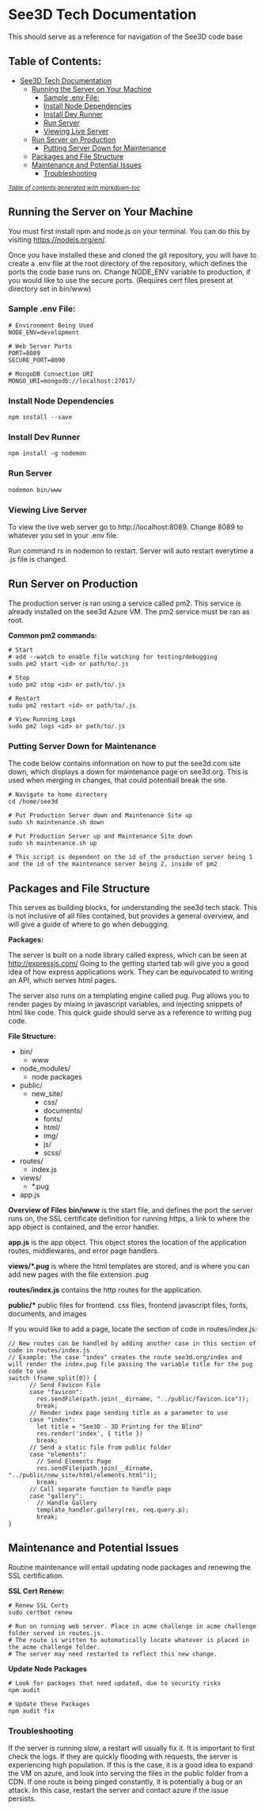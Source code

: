 # See3D Tech Documentation
This should serve as a reference for navigation of the See3D code base

## Table of Contents:
- [See3D Tech Documentation](#see3d-tech-documentation)
  * [Running the Server on Your Machine](#running-the-server-on-your-machine)
    + [Sample .env File:](#sample-env-file-)
    + [Install Node Dependencies](#install-node-dependencies)
    + [Install Dev Runner](#install-dev-runner)
    + [Run Server](#run-server)
    + [Viewing Live Server](#viewing-live-server)
  * [Run Server on Production](#run-server-on-production)
    + [Putting Server Down for Maintenance](#putting-server-down-for-maintenance)
  * [Packages and File Structure](#packages-and-file-structure)
  * [Maintenance and Potential Issues](#maintenance-and-potential-issues)
    + [Troubleshooting](#troubleshooting)

<small><i><a href='http://ecotrust-canada.github.io/markdown-toc/'>Table of contents generated with markdown-toc</a></i></small>


## Running the Server on Your Machine
You must first install npm and node.js on your terminal. You can do this by visiting https://nodejs.org/en/.

Once you have installed these and cloned the git repository, you will have to create a .env file at the root directory of the repository, which defines the ports the code base runs on. Change NODE_ENV variable to production, if you would like to use the secure ports. (Requires cert files present at directory set in bin/www)

### Sample .env File:
```
# Environment Being Used
NODE_ENV=development

# Web Server Ports
PORT=8089
SECURE_PORT=8090

# MongoDB Connection URI
MONGO_URI=mongodb://localhost:27017/
```

### Install Node Dependencies
```
npm install --save
```

### Install Dev Runner
```
npm install -g nodemon
```

### Run Server
```
nodemon bin/www
```

### Viewing Live Server

To view the live web server go to http://localhost:8089. Change 8089 to whatever you set in your .env file.

Run command rs in nodemon to restart. Server will auto restart everytime a .js file is changed.

## Run Server on Production

The production server is ran using a service called pm2. This service is already installed on the see3d Azure VM. The pm2 service must be ran as root.

**Common pm2 commands:**
```
# Start
# add --watch to enable file watching for testing/debugging
sudo pm2 start <id> or path/to/.js

# Stop
sudo pm2 stop <id> or path/to/.js

# Restart
sudo pm2 restart <id> or path/to/.js

# View Running Logs
sudo pm2 logs <id> or path/to/.js
```

### Putting Server Down for Maintenance
The code below contains information on how to put the see3d.com site down, which displays a down for maintenance page on see3d.org. This is used when merging in changes, that could potentiall break the site.
```
# Navigate to home directory
cd /home/see3d

# Put Production Server down and Maintenance Site up
sudo sh maintenance.sh down

# Put Production Server up and Maintenance Site down
sudo sh maintenance.sh up

# This script is dependent on the id of the production server being 1 and the id of the maintenance server being 2, inside of pm2
```


## Packages and File Structure

This serves as building blocks, for understanding the see3d tech stack. This is not inclusive of all files contained, but provides a general overview, and will give a guide of where to go when debugging.

**Packages:**

The server is built on a node library called express, which can be seen at http://expressjs.com/
Going to the getting started tab will give you a good idea of how express applications work. They can be equivocated to writing an API, which serves html pages.

The server also runs on a templating engine called pug. Pug allows you to render pages by mixing in javascript variables, and injecting snippets of html like code. This quick guide should serve as a reference to writing pug code.

**File Structure:**
- bin/
	- www
- node_modules/
	- node packages
- public/
	- new_site/
		- css/
		- documents/
		- fonts/
		- html/
		- img/
		- js/
		- scss/
- routes/
	- index.js
- views/
	- *.pug
- app.js

**Overview of Files**
**bin/www** is the start file, and defines the port the server runs on, the SSL certificate definition for running https, a link to where the app object is contained, and the error handler.

**app.js** is the app object. This object stores the location of the application routes, middlewares, and error page handlers.

**views/*.pug** is where the html templates are stored, and is where you can add new pages with the file extension .pug

**routes/index.js** contains the http routes for the application. 

**public/\*** public files for frontend. css files, frontend javascript files, fonts, documents, and images

If you would like to add a page, locate the section of code in routes/index.js:
```
// New routes can be handled by adding another case in this section of code in routes/index.js
// Example: the case "index" creates the route see3d.org/index and will render the index.pug file passing the variable title for the pug code to use
switch (fname_split[0]) {
      // Send Favicon File
      case "favicon":
        res.sendFile(path.join(__dirname, "../public/favicon.ico"));
        break;
	  // Render index page sending title as a parameter to use
      case "index":
        let title = "See3D - 3D Printing for the Blind"
        res.render('index', { title })
        break;
	  // Send a static file from public folder
      case "elements":
        // Send Elements Page
        res.sendFile(path.join(__dirname, "../public/new_site/html/elements.html"));
        break;
	  // Call separate function to handle page
      case "gallery":
        // Handle Gallery
        template_handler.gallery(res, req.query.p);
        break;
}
```

## Maintenance and Potential Issues

Routine maintenance will entail updating node packages and renewing the SSL certification.

**SSL Cert Renew:**
```
# Renew SSL Certs
sudo certbot renew

# Run on running web server. Place in acme challenge in acme challenge folder served in routes.js.
# The route is written to automatically locate whatever is placed in the acme challenge folder.
# The server may need restarted to reflect this new change.
```

**Update Node Packages**
```
# Look for packages that need updated, due to security risks
npm audit

# Update these Packages
npm audit fix
```

### Troubleshooting
If the server is running slow, a restart will usually fix it. It is important to first check the logs. If they are quickly flooding with requests, the server is experiencing high population. If this is the case, it is a good idea to expand the VM on azure, and look into serving the files in the public folder from a CDN. If one route is being pinged constantly, it is potentially a bug or an attack. In this case, restart the server and contact azure if the issue persists.
